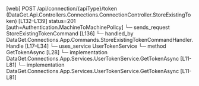 [web] POST /api/connection/{apiType}/token  (DataGet.Api.Controllers.Connections.ConnectionController.StoreExistingToken)  [L132–L139] status=201 [auth=Authentication.MachineToMachinePolicy]
  └─ sends_request StoreExistingTokenCommand [L136]
    └─ handled_by DataGet.Connections.App.Commands.StoreExistingTokenCommandHandler.Handle [L17–L34]
      └─ uses_service UserTokenService
        └─ method GetTokenAsync [L28]
          └─ implementation DataGet.Connections.App.Services.UserTokenService.GetTokenAsync [L11-L81]
          └─ implementation DataGet.Connections.App.Services.UserTokenService.GetTokenAsync [L11-L81]

